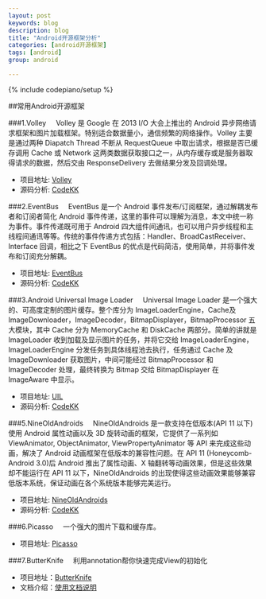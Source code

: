 ```yaml
---
layout: post
keywords: blog
description: blog
title: "Android开源框架分析"
categories: [android开源框架]
tags: [android]
group: android

---
```

{% include codepiano/setup %}

##常用Android开源框架

###1.Volley
&nbsp;&nbsp;&nbsp;&nbsp;Volley 是 Google 在 2013 I/O 大会上推出的 Android 异步网络请求框架和图片加载框架。特别适合数据量小，通信频繁的网络操作。Volley 主要是通过两种 Diapatch Thread 不断从 RequestQueue 中取出请求，根据是否已缓存调用 Cache 或 Network 这两类数据获取接口之一，从内存缓存或是服务器取得请求的数据，然后交由 ResponseDelivery 去做结果分发及回调处理。

* 项目地址: 
[Volley](https://android.googlesource.com/platform/frameworks/volley/)
* 源码分析:
[CodeKK](http://codekk.com/open-source-project-analysis/detail/Android/grumoon/Volley%20%E6%BA%90%E7%A0%81%E8%A7%A3%E6%9E%90)

###2.EventBus
&nbsp;&nbsp;&nbsp;&nbsp;EventBus 是一个 Android 事件发布/订阅框架，通过解耦发布者和订阅者简化 Android 事件传递，这里的事件可以理解为消息，本文中统一称为事件。事件传递既可用于 Android 四大组件间通讯，也可以用户异步线程和主线程间通讯等等。传统的事件传递方式包括：Handler、BroadCastReceiver、Interface 回调，相比之下 EventBus 的优点是代码简洁，使用简单，并将事件发布和订阅充分解耦。

* 项目地址:
[EventBus](https://github.com/greenrobot/EventBus)
* 源码分析:
[CodeKK](http://codekk.com/open-source-project-analysis/detail/Android/Trinea/EventBus%20%E6%BA%90%E7%A0%81%E8%A7%A3%E6%9E%90)

###3.Android Universal Image Loader
&nbsp;&nbsp;&nbsp;&nbsp;Universal Image Loader 是一个强大的、可高度定制的图片缓存。整个库分为 ImageLoaderEngine，Cache及ImageDownloader，ImageDecoder，BitmapDisplayer，BitmapProcessor 五大模块，其中 Cache 分为 MemoryCache 和 DiskCache 两部分。简单的讲就是 ImageLoader 收到加载及显示图片的任务，并将它交给 ImageLoaderEngine，ImageLoaderEngine 分发任务到具体线程池去执行，任务通过 Cache 及 ImageDownloader 获取图片，中间可能经过 BitmapProcessor 和 ImageDecoder 处理，最终转换为 Bitmap 交给 BitmapDisplayer 在 ImageAware 中显示。

* 项目地址:
[UIL](https://github.com/nostra13/Android-Universal-Image-Loader)
* 源码分析:
[CodeKK](http://codekk.com/open-source-project-analysis/detail/Android/huxian99/Android%20Universal%20Imge%20Loader%20%E6%BA%90%E7%A0%81%E5%88%86%E6%9E%90)

###5.NineOldAndroids
&nbsp;&nbsp;&nbsp;&nbsp;NineOldAndroids 是一款支持在低版本(API 11 以下)使用 Android 属性动画以及 3D 旋转动画的框架，它提供了一系列如 ViewAnimator, ObjectAnimator, ViewPropertyAnimator 等 API 来完成这些动画，解决了 Android 动画框架在低版本的兼容性问题。在 API 11 (Honeycomb-Android 3.0)后 Android 推出了属性动画、X 轴翻转等动画效果，但是这些效果却不能运行在 API 11 以下，NineOldAndroids 的出现使得这些动画效果能够兼容低版本系统，保证动画在各个系统版本能够完美运行。

* 项目地址:
[NineOldAndroids](https://github.com/JakeWharton/NineOldAndroids)
* 源码分析:
[CodeKK](http://codekk.com/open-source-project-analysis/detail/Android/Mr.Simple/NineOldAnimations%20%E6%BA%90%E7%A0%81%E8%A7%A3%E6%9E%90)

###6.Picasso
&nbsp;&nbsp;&nbsp;&nbsp;一个强大的图片下载和缓存库。

* 项目地址:
[Picasso](https://github.com/square/picasso)

###7.ButterKnife
&nbsp;&nbsp;&nbsp;&nbsp;利用annotation帮你快速完成View的初始化

* 项目地址：[ButterKnife](https://github.com/JakeWharton/butterknife)
* 文档介绍：[使用文档说明](http://jakewharton.github.io/butterknife/
)


